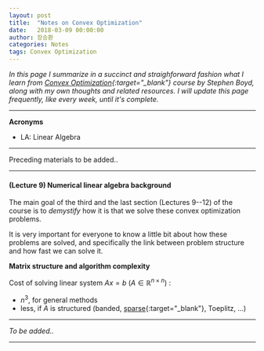 ```yaml
---
layout: post
title:  "Notes on Convex Optimization"
date:   2018-03-09 00:00:00
author: 장승환
categories: Notes
tags: Convex Optimization
---
```


*In this page I summarize in a succinct and straighforward fashion what I learn from [Convex Optimization](https://lagunita.stanford.edu/courses/Engineering/CVX101/Winter2014/about){:target="_blank"} course by Stephen Boyd, along with my own thoughts and related resources.*
*I will update this page frequently, like every week, until it's complete.*

---

**Acronyms**
* LA: Linear Algebra

---

Preceding materials to be added..

---

#### (Lecture 9) Numerical linear algebra background

The main goal of the third and the last section (Lectures 9--12) of the course is to *demystify* how it is that we solve these convex optimization problems.

It is very important for everyone to know a little bit about how these problems are solved, and specifically the link between problem structure and how fast we can solve it.

**Matrix structure and algorithm complexity**

Cost of solving linear system $Ax = b$ ($A \in \mathbb{R}^{n\times n})$ :
* $n^3$, for general methods
* less, if $A$ is structured (banded, [sparse](https://www.quora.com/What-is-a-sparse-matrix-What-are-the-advantages-and-disadvantages-of-a-sparse-matrix){:target="_blank"}, Toeplitz, ...)

---

$$ $$

*To be added..*

---


